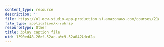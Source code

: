 ```yaml
---
content_type: resource
description: ''
file: https://ol-ocw-studio-app-production.s3.amazonaws.com/courses/21g-101-chinese-i-regular-fall-2014/1390ed4826ef52aca9c952a0424dcd2a_zGx0aFh8oxk.vtt
file_type: application/x-subrip
resourcetype: Other
title: 3play caption file
uid: 1390ed48-26ef-52ac-a9c9-52a0424dcd2a
---
```

